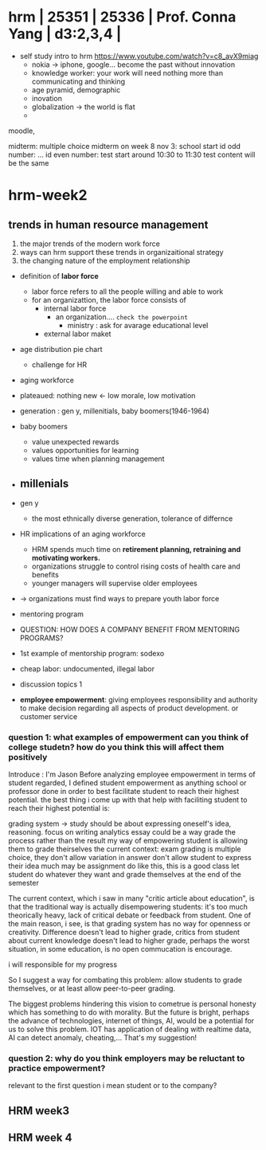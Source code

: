 # hrm | 25351    | 25336     | Prof. Conna Yang   | d3:2,3,4 |
- self study intro to hrm https://www.youtube.com/watch?v=c8_avX9miag
    - nokia -> iphone, google... become the past without innovation
    - knowledge worker: your work will need nothing more than communicating and thinking
    - age pyramid, demographic
    - inovation
    - globalization -> the world is flat
    - 

moodle, 

midterm: multiple choice
midterm on week 8
nov 3: school start
id odd number: ...
id even number: test start around 10:30 to 11:30
test content will be the same

# hrm-week2
## trends in human resource management
1. the major trends of the modern work force
2. ways can hrm support these trends in organizaitional strategy
3. the changing nature of the employment relationship

- definition of **labor force**
    - labor force refers to all the people willing and able to work
    - for an organizattion, the labor force consists of
        - internal labor force
            - an organization.... `check the powerpoint`
                - ministry : ask for avarage educational level
        - external labor maket
- age distribution pie chart
    - challenge for HR
- aging workforce
- plateaued: nothing new <- low morale, low motivation
- generation : gen y, millenitials, baby boomers(1946-1964)

- baby boomers
    - value unexpected rewards
    - values opportunities for learning
    - values time when planning management
- millenials
    - 
- gen y
    - the most ethnically diverse generation, tolerance of differnce

- HR implications of an aging workforce
    - HRM spends much time on **retirement planning, retraining and motivating workers.**
    - organizations struggle to control rising costs of health care and benefits
    - younger managers will supervise older employees
- -> organizations must find ways to prepare youth labor force
- mentoring program
- QUESTION: HOW DOES A COMPANY BENEFIT FROM MENTORING PROGRAMS?
- 1st example of mentorship program: sodexo
- cheap labor: undocumented, illegal labor
- discussion topics 1
- **employee empowerment**: giving employees responsibility and authority to make decision regarding all aspects of product development. or customer service

### question 1: what examples of empowerment can you think of college studetn? how do you think this will affect them positively

Introduce : I'm Jason
Before analyzing employee empowerment in terms of student regarded, I defined student empowerment as anything school or professor done in order to best facilitate student to reach their highest potential.
the best thing i come up with that help with faciliting student to reach their highest potential is:

grading system -> study should be about expressing oneself's idea, reasoning. focus on writing analytics essay could be a way
grade the process rather than the result
my way of empowering student is allowing them to grade theirselves
the current context:
exam grading is multiple choice, they don't allow variation in answer
don't allow student to express their idea much
may be assignment do like this, this is a good class
let student do whatever they want and grade themselves at the end of the semester

The current context, which i saw in many "critic article about education", is that the traditional way is actually disempowering students: it's too much theorically heavy, lack of critical debate or feedback from student. One of the main reason, i see, is that grading system has no way for openness or creativity. Difference doesn't lead to higher grade, critics from student about current knowledge doesn't lead to higher grade, perhaps the worst situation, in some education, is no open commucation is encourage.

i will responsible for my progress

So I suggest a way for combating this problem: allow students to grade themselves, or at least allow peer-to-peer grading.

The biggest problems hindering this vision to cometrue is personal honesty which has something to do with morality. But the future is bright, perhaps the advance of technologies, internet of things, AI, would be a potential for us to solve this problem. IOT has application of dealing with realtime data, AI can detect anomaly, cheating,... That's my suggestion!

### question 2: why do you think employers may be reluctant to practice empowerment?
relevant to the first question i mean student or to the company?

## HRM week3

## HRM week 4
